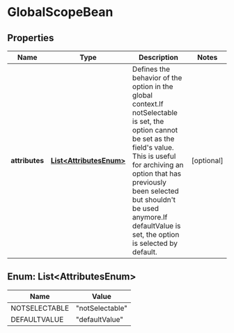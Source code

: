 # GlobalScopeBean

## Properties
Name | Type | Description | Notes
------------ | ------------- | ------------- | -------------
**attributes** | [**List&lt;AttributesEnum&gt;**](#List&lt;AttributesEnum&gt;) | Defines the behavior of the option in the global context.If notSelectable is set, the option cannot be set as the field&#x27;s value. This is useful for archiving an option that has previously been selected but shouldn&#x27;t be used anymore.If defaultValue is set, the option is selected by default. |  [optional]

<a name="List<AttributesEnum>"></a>
## Enum: List&lt;AttributesEnum&gt;
Name | Value
---- | -----
NOTSELECTABLE | &quot;notSelectable&quot;
DEFAULTVALUE | &quot;defaultValue&quot;
